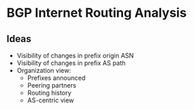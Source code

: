 # BGP Internet Routing Analysis

## Ideas
- Visibility of changes in prefix origin ASN
- Visibility of changes in prefix AS path
- Organization view:
    - Prefixes announced
    - Peering partners
    - Routing history
    - AS-centric view


